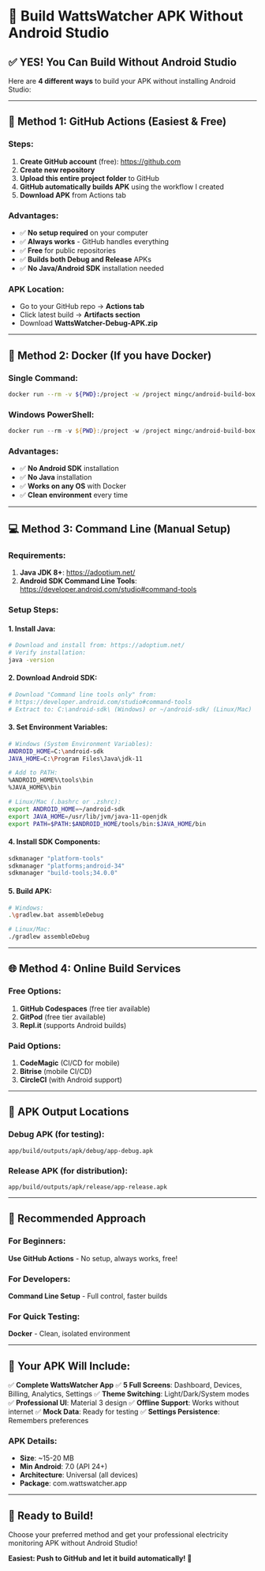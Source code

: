 # 🚀 Build WattsWatcher APK Without Android Studio

## ✅ **YES! You Can Build Without Android Studio**

Here are **4 different ways** to build your APK without installing Android Studio:

---

## 🎯 **Method 1: GitHub Actions (Easiest & Free)**

### **Steps:**
1. **Create GitHub account** (free): https://github.com
2. **Create new repository**
3. **Upload this entire project folder** to GitHub
4. **GitHub automatically builds APK** using the workflow I created
5. **Download APK** from Actions tab

### **Advantages:**
- ✅ **No setup required** on your computer
- ✅ **Always works** - GitHub handles everything
- ✅ **Free** for public repositories
- ✅ **Builds both Debug and Release** APKs
- ✅ **No Java/Android SDK** installation needed

### **APK Location:**
- Go to your GitHub repo → **Actions tab**
- Click latest build → **Artifacts section**
- Download **WattsWatcher-Debug-APK.zip**

---

## 🐳 **Method 2: Docker (If you have Docker)**

### **Single Command:**
```bash
docker run --rm -v ${PWD}:/project -w /project mingc/android-build-box ./gradlew assembleDebug
```

### **Windows PowerShell:**
```powershell
docker run --rm -v ${PWD}:/project -w /project mingc/android-build-box ./gradlew assembleDebug
```

### **Advantages:**
- ✅ **No Android SDK** installation
- ✅ **No Java** installation
- ✅ **Works on any OS** with Docker
- ✅ **Clean environment** every time

---

## 💻 **Method 3: Command Line (Manual Setup)**

### **Requirements:**
1. **Java JDK 8+**: https://adoptium.net/
2. **Android SDK Command Line Tools**: https://developer.android.com/studio#command-tools

### **Setup Steps:**

#### **1. Install Java:**
```bash
# Download and install from: https://adoptium.net/
# Verify installation:
java -version
```

#### **2. Download Android SDK:**
```bash
# Download "Command line tools only" from:
# https://developer.android.com/studio#command-tools
# Extract to: C:\android-sdk\ (Windows) or ~/android-sdk/ (Linux/Mac)
```

#### **3. Set Environment Variables:**
```bash
# Windows (System Environment Variables):
ANDROID_HOME=C:\android-sdk
JAVA_HOME=C:\Program Files\Java\jdk-11

# Add to PATH:
%ANDROID_HOME%\tools\bin
%JAVA_HOME%\bin

# Linux/Mac (.bashrc or .zshrc):
export ANDROID_HOME=~/android-sdk
export JAVA_HOME=/usr/lib/jvm/java-11-openjdk
export PATH=$PATH:$ANDROID_HOME/tools/bin:$JAVA_HOME/bin
```

#### **4. Install SDK Components:**
```bash
sdkmanager "platform-tools"
sdkmanager "platforms;android-34"
sdkmanager "build-tools;34.0.0"
```

#### **5. Build APK:**
```bash
# Windows:
.\gradlew.bat assembleDebug

# Linux/Mac:
./gradlew assembleDebug
```

---

## 🌐 **Method 4: Online Build Services**

### **Free Options:**
1. **GitHub Codespaces** (free tier available)
2. **GitPod** (free tier available)
3. **Repl.it** (supports Android builds)

### **Paid Options:**
1. **CodeMagic** (CI/CD for mobile)
2. **Bitrise** (mobile CI/CD)
3. **CircleCI** (with Android support)

---

## 📱 **APK Output Locations**

### **Debug APK (for testing):**
```
app/build/outputs/apk/debug/app-debug.apk
```

### **Release APK (for distribution):**
```
app/build/outputs/apk/release/app-release.apk
```

---

## 🎯 **Recommended Approach**

### **For Beginners:**
**Use GitHub Actions** - No setup, always works, free!

### **For Developers:**
**Command Line Setup** - Full control, faster builds

### **For Quick Testing:**
**Docker** - Clean, isolated environment

---

## 🚀 **Your APK Will Include:**

✅ **Complete WattsWatcher App**
✅ **5 Full Screens**: Dashboard, Devices, Billing, Analytics, Settings
✅ **Theme Switching**: Light/Dark/System modes
✅ **Professional UI**: Material 3 design
✅ **Offline Support**: Works without internet
✅ **Mock Data**: Ready for testing
✅ **Settings Persistence**: Remembers preferences

### **APK Details:**
- **Size**: ~15-20 MB
- **Min Android**: 7.0 (API 24+)
- **Architecture**: Universal (all devices)
- **Package**: com.wattswatcher.app

---

## 🎉 **Ready to Build!**

Choose your preferred method and get your professional electricity monitoring APK without Android Studio!

**Easiest: Push to GitHub and let it build automatically! 🚀**
